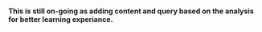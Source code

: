 #### This is still on-going as adding content and query based on the analysis for better learning experiance.
